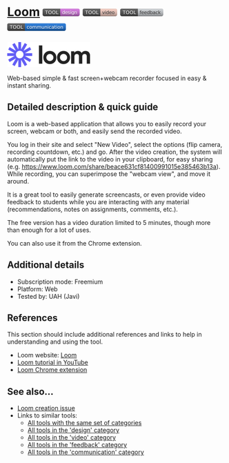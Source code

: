 # [Loom](https://www.loom.com)  [<img src="images/design.png" align="bottom">](https://github.com/e-CLOSE/Toolbox/issues?q=label%3A01_TOOL+label%3Adesign) [<img src="images/video.png" align="bottom">](https://github.com/e-CLOSE/Toolbox/issues?q=label%3A01_TOOL+label%3Avideo) [<img src="images/feedback.png" align="bottom">](https://github.com/e-CLOSE/Toolbox/issues?q=label%3A01_TOOL+label%3Afeedback) [<img src="images/communication.png" align="bottom">](https://github.com/e-CLOSE/Toolbox/issues?q=label%3A01_TOOL+label%3Acommunication)

![Loom logo](images/Loom.png)

Web-based simple & fast screen+webcam recorder focused in easy & instant sharing.


## Detailed description & quick guide

Loom is a web-based application that allows you to easily record
your screen, webcam or both, and easily send the recorded video.

You log in their site and select "New Video", select the options (flip
camera, recording countdown, etc.) and go. After the video creation,
the system will automatically put the link to the video in your
clipboard, for easy sharing
(e.g. https://www.loom.com/share/beace631cf81400991015e385463b13a). While
recording, you can superimpose the "webcam view", and move it around.

It is a great tool to easily generate screencasts, or even provide
video feedback to students while you are interacting with any material
(recommendations, notes on assignments, comments, etc.).

The free version has a video duration limited to 5 minutes, though more than
enough for a lot of uses.

You can also use it from the Chrome extension.

## Additional details

- Subscription mode: Freemium
- Platform: Web
- Tested by: UAH (Javi)


## References

This section should include additional references and links to help in
understanding and using the tool.

- Loom website: [Loom](https://www.loom.com)
- [Loom tutorial in YouTube](https://www.youtube.com/watch?v=11pfvBNsXkA)
- [Loom Chrome extension](https://chrome.google.com/webstore/detail/loom-%E2%80%93-free-screen-and-ca/liecbddmkiiihnedobmlmillhodjkdmb)

## See also...

- [Loom creation issue](https://github.com/e-CLOSE/Toolbox/issues/95)
- Links to similar tools:
  - [All tools with the same set of categories](https://github.com/e-CLOSE/Toolbox/issues?q=label%3A01_TOOL+label%3Acommunication)
  - [All tools in the 'design' category](https://github.com/e-CLOSE/Toolbox/issues?q=label%3A01_TOOL+label%3Adesign)
  - [All tools in the 'video' category](https://github.com/e-CLOSE/Toolbox/issues?q=label%3A01_TOOL+label%3Avideo)
  - [All tools in the 'feedback' category](https://github.com/e-CLOSE/Toolbox/issues?q=label%3A01_TOOL+label%3Afeedback)
  - [All tools in the 'communication' category](https://github.com/e-CLOSE/Toolbox/issues?q=label%3A01_TOOL+label%3Acommunication)
